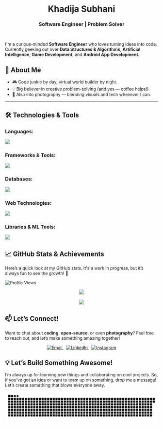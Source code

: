 # **<div align="center">Khadija Subhani</div>**

### **<div align="center">Software Engineer | Problem Solver</div>**
<br>

I'm a curious-minded **Software Engineer** who loves turning ideas into code.  
Currently geeking out over **Data Structures & Algorithms**, **Artificial Intelligence**, **Game Development**, and **Android App Development**.

## 🚀 About Me

- 🎮 Code junkie by day, virtual world builder by night.
- 💡 Big believer in creative problem-solving (and yes — coffee helps!). 
- 📸 Also into photography — blending visuals and tech whenever I can.

---

## 🛠️ <strong>Technologies & Tools</strong>

### <strong>Languages:</strong>
<p align="left">
  <img src="https://skillicons.dev/icons?i=cpp,python,javascript,java,ruby,dart" />
</p>

### <strong>Frameworks & Tools:</strong>
<p align="left">
  <img src="https://skillicons.dev/icons?i=react,nodejs,django,rails,git,github,postman,androidstudio,figma" />
</p>

### <strong>Databases:</strong>
<p align="left">
  <img src="https://skillicons.dev/icons?i=mongodb,postgres,mysql" />
</p>

### <strong>Web Technologies:</strong>
<p align="left">
  <img src="https://skillicons.dev/icons?i=html,css,tailwind" />
</p>

### <strong>Libraries & ML Tools:</strong>
<p align="left">
  <img src="https://skillicons.dev/icons?i=tensorflow,scikitlearn" />
</p>


## 📈 GitHub Stats & Achievements

Here’s a quick look at my GitHub stats. It's a work in progress, but it’s always fun to see the growth! 🚀

![Profile Views](https://komarev.com/ghpvc/?username=khadijayy&color=blue)

<p align="center">
  <img src="https://github-readme-stats.vercel.app/api?username=khadijayy&show_icons=true&hide_title=true&count_private=true&theme=github_dark_blue&bg_color=000000&title_color=ffffff&text_color=add8e6&icon_color=add8e6" />
</p>

<p align="center">
  <img src="https://github-readme-streak-stats.herokuapp.com/?user=khadijayy&theme=black-ice&hide_border=true&background=000000&stroke=add8e6&ring=add8e6&fire=add8e6&currStreakLabel=add8e6&sideNums=add8e6&sideLabels=add8e6&dates=add8e6"/>
</p>



## 📫 **Let’s Connect!**

Want to chat about **coding**, **open-source**, or even **photography**? Feel free to reach out, and let’s make something amazing together!

<p align="center"> <a href="mailto:khadijasubhani71@gmail.com" target="_blank"> <img src="https://img.shields.io/badge/Email-3D4451?style=for-the-badge&logo=gmail&logoColor=white" alt="Email" /> </a> &nbsp; <a href="https://www.linkedin.com/in/khadija-subhani-418b9b263/" target="_blank"> <img src="https://img.shields.io/badge/LinkedIn-2E3B4E?style=for-the-badge&logo=linkedin&logoColor=white" alt="LinkedIn" /> </a> &nbsp; <a href="https://www.instagram.com/khadeejjayyy/" target="_blank"> <img src="https://img.shields.io/badge/Instagram-4A5361?style=for-the-badge&logo=instagram&logoColor=white" alt="Instagram" /> </a> </p>

## 💡 **Let’s Build Something Awesome!**

I’m always up for learning new things and collaborating on cool projects. So, if you’ve got an idea or want to team up on something, drop me a message! Let’s create something that blows everyone away.  

<div  align = "center" >
  
![snake gif](https://github.com/khadijayy/khadijayy/blob/output/github-snake-dark.svg)
</div>
